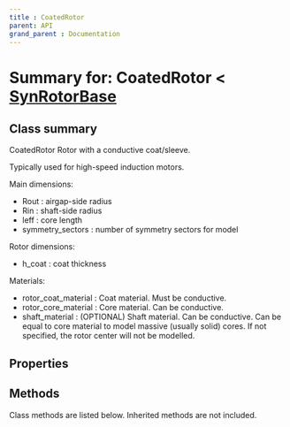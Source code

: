 ```yaml
---
title : CoatedRotor
parent: API
grand_parent : Documentation
---
```

# Summary for: **CoatedRotor**  < [SynRotorBase](SynRotorBase.html)

## Class summary

CoatedRotor Rotor with a conductive coat/sleeve.

Typically used for high-speed induction motors.

Main dimensions:
* Rout : airgap-side radius
* Rin : shaft-side radius
* leff : core length
* symmetry_sectors : number of symmetry sectors for model

Rotor dimensions:
* h_coat : coat thickness

Materials:
* rotor_coat_material : Coat material. Must be conductive.
* rotor_core_material : Core material. Can be conductive.
* shaft_material : (OPTIONAL) Shaft material. Can be conductive. Can be equal
to core material to model massive (usually solid) cores. If not
specified, the rotor center will not be modelled.

## Properties


## Methods

Class methods are listed below. Inherited methods are not included.


